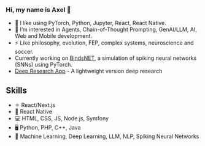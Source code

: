 ### Hi, my name is Axel 👋 
- 🌱 I like using PyTorch, Python, Jupyter, React, React Native.
- 🤔 I’m interested in Agents, Chain-of-Thought Prompting, GenAI/LLM, AI, Web and Mobile development.
- ⚡  Like philosophy, evolution, FEP, complex systems, neuroscience and soccer.
- Currently working on [BindsNET](https://github.com/BindsNET), a simulation of spiking neural networks (SNNs) using PyTorch.
- [Deep Research App](https://alyonka.xyz) - A lightweight version deep research

## Skills 
* ⚛ React/Next.js
* 📱 React Native
* 💻 HTML, CSS, JS, Node.js, Symfony
* 🖥 Python, PHP, C++, Java
* 🧮 Machine Learning, Deep Learning, LLM, NLP, Spiking Neural Networks


